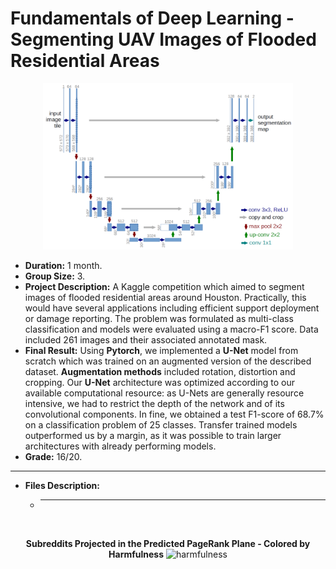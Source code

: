 # Fundamentals of Deep Learning - Segmenting UAV Images of Flooded Residential Areas <a name="floods"></a>

<p align="center">
  <img src="../../images/unet.png" alt="U-Net" width="400"/>
</p>

- **Duration:** 1 month.
- **Group Size:** 3.
- **Project Description:** A Kaggle competition which aimed to segment images of flooded residential areas around Houston. Practically, this would have several applications including efficient support deployment or damage reporting. The problem was formulated as multi-class classification and models were evaluated using a macro-F1 score. Data included 261 images and their associated annotated mask.
- **Final Result:** Using **Pytorch**, we implemented a **U-Net** model from scratch which was trained on an augmented version of the described dataset. **Augmentation methods** included rotation, distortion and cropping. Our **U-Net** architecture was optimized according to our available computational resource: as U-Nets are generally resource intensive, we had to restrict the depth of the network and of its convolutional components. In fine, we obtained a test F1-score of 68.7\% on a classification problem of 25 classes. Transfer trained models outperformed us by a margin, as it was possible to train larger architectures with already performing models. 
- **Grade:** 16/20. 

---

- **Files Description:**
    - ****

<br>

<p align="center">
  <b>Subreddits Projected in the Predicted PageRank Plane - Colored by Harmfulness</b>
  <img src="./images/harmfulness.png" alt="harmfulness" width="600"/>
</p>
